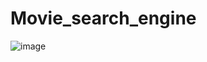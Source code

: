 # Movie_search_engine
![image](https://user-images.githubusercontent.com/84987518/178159255-e5dc4e77-878d-46df-ad94-42882f567cc4.png)
